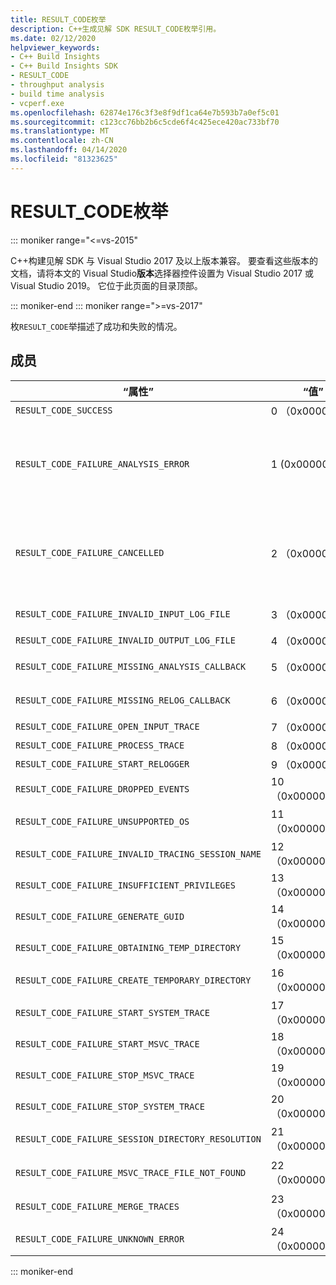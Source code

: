 ```yaml
---
title: RESULT_CODE枚举
description: C++生成见解 SDK RESULT_CODE枚举引用。
ms.date: 02/12/2020
helpviewer_keywords:
- C++ Build Insights
- C++ Build Insights SDK
- RESULT_CODE
- throughput analysis
- build time analysis
- vcperf.exe
ms.openlocfilehash: 62874e176c3f3e8f9df1ca64e7b593b7a0ef5c01
ms.sourcegitcommit: c123cc76bb2b6c5cde6f4c425ece420ac733bf70
ms.translationtype: MT
ms.contentlocale: zh-CN
ms.lasthandoff: 04/14/2020
ms.locfileid: "81323625"
---
```

# <a name="result_code-enum"></a>RESULT_CODE枚举

::: moniker range="<=vs-2015"

C++构建见解 SDK 与 Visual Studio 2017 及以上版本兼容。 要查看这些版本的文档，请将本文的 Visual Studio**版本**选择器控件设置为 Visual Studio 2017 或 Visual Studio 2019。 它位于此页面的目录顶部。

::: moniker-end
::: moniker range=">=vs-2017"

枚`RESULT_CODE`举描述了成功和失败的情况。

## <a name="members"></a>成员

| “属性” | “值” | 说明 |
|--|--|--|
| `RESULT_CODE_SUCCESS` | 0 （0x000000） | 操作成功。 |
| `RESULT_CODE_FAILURE_ANALYSIS_ERROR` | 1 (0x00000001) | [ANALYSIS_DESCRIPTOR](analysis-descriptor-struct.md)或[RELOG_DESCRIPTOR](relog-descriptor-struct.md)中的回调函数之一返回该`CALLBACK_CODE_ANALYSIS_FAILURE`值。 此值是[CALLBACK_CODE](callback-code-enum.md)枚举的成员。 |
| `RESULT_CODE_FAILURE_CANCELLED` | 2 （0x0000002） | [ANALYSIS_DESCRIPTOR](analysis-descriptor-struct.md)或[RELOG_DESCRIPTOR](relog-descriptor-struct.md)中的回调函数之一返回该`CALLBACK_CODE_ANALYSIS_CANCEL`值。 此值是[CALLBACK_CODE](callback-code-enum.md)枚举的成员。 |
| `RESULT_CODE_FAILURE_INVALID_INPUT_LOG_FILE` | 3 （0x0000003） | 指定的 Windows （ETW） 跟踪的输入事件跟踪无效。 |
| `RESULT_CODE_FAILURE_INVALID_OUTPUT_LOG_FILE` | 4 （0x0000004） | 指定的输出 ETW 跟踪无效。 |
| `RESULT_CODE_FAILURE_MISSING_ANALYSIS_CALLBACK` | 5 （0x0000005） | [ANALYSIS_CALLBACKS](analysis-callbacks-struct.md)结构未正确初始化。 |
| `RESULT_CODE_FAILURE_MISSING_RELOG_CALLBACK` | 6 （0x0000006） | [RELOG_CALLBACKS](relog-callbacks-struct.md)结构未正确初始化。 |
| `RESULT_CODE_FAILURE_OPEN_INPUT_TRACE` | 7 （0x0000007） | 无法打开输入 ETW 跟踪。 |
| `RESULT_CODE_FAILURE_PROCESS_TRACE` | 8 （0x0000008） | 处理输入 ETW 跟踪时出错。 |
| `RESULT_CODE_FAILURE_START_RELOGGER` | 9 （0x0000009） | 尝试启动重新登录会话时出错。 |
| `RESULT_CODE_FAILURE_DROPPED_EVENTS` | 10 （0x0000000A） | 输入 ETW 跟踪缺少重要事件。 |
| `RESULT_CODE_FAILURE_UNSUPPORTED_OS` | 11 （0x000000B） | 您正在不受支持的 Windows 版本上使用C++生成见解。 |
| `RESULT_CODE_FAILURE_INVALID_TRACING_SESSION_NAME` | 12 （0x000000C） | 提供的会话名称无效。 |
| `RESULT_CODE_FAILURE_INSUFFICIENT_PRIVILEGES` | 13 （0x000000D） | 此操作需要管理员权限。 |
| `RESULT_CODE_FAILURE_GENERATE_GUID` | 14 （0x0000000E） | 生成 GUID 时出错。 |
| `RESULT_CODE_FAILURE_OBTAINING_TEMP_DIRECTORY` | 15 （0x0000000F） | 尝试确定临时目录路径时出错。 |
| `RESULT_CODE_FAILURE_CREATE_TEMPORARY_DIRECTORY` | 16 （0x0000010） | 尝试为正在启动的跟踪会话创建临时目录时出错。 |
| `RESULT_CODE_FAILURE_START_SYSTEM_TRACE` | 17 （0x00000011） | 尝试启动系统跟踪时出错。 |
| `RESULT_CODE_FAILURE_START_MSVC_TRACE` | 18 （0x00000012） | 尝试启动 MSVC 跟踪时出错。 |
| `RESULT_CODE_FAILURE_STOP_MSVC_TRACE` | 19 （0x00000013） | 尝试停止 MSVC 跟踪时出错。 |
| `RESULT_CODE_FAILURE_STOP_SYSTEM_TRACE` | 20 （0x00000014） | 尝试启动系统跟踪时出错。 |
| `RESULT_CODE_FAILURE_SESSION_DIRECTORY_RESOLUTION` | 21 （0x00000015） | 跟踪已停止，但找不到跟踪会话的临时目录。 |
| `RESULT_CODE_FAILURE_MSVC_TRACE_FILE_NOT_FOUND` | 22 （0x00000016） | 找不到已停止的 MSVC 跟踪的跟踪文件。 |
| `RESULT_CODE_FAILURE_MERGE_TRACES` | 23 （0x00000017） | 使用内核跟踪控件合并跟踪时出错。 |
| `RESULT_CODE_FAILURE_UNKNOWN_ERROR` | 24 （0x00000018） | 发生未知错误。 |

::: moniker-end
